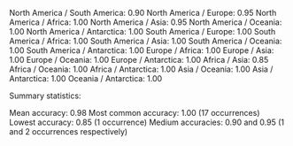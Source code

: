 North America / South America: 0.90
North America / Europe: 0.95
North America / Africa: 1.00
North America / Asia: 0.95
North America / Oceania: 1.00
North America / Antarctica: 1.00
South America / Europe: 1.00
South America / Africa: 1.00
South America / Asia: 1.00
South America / Oceania: 1.00
South America / Antarctica: 1.00
Europe / Africa: 1.00
Europe / Asia: 1.00
Europe / Oceania: 1.00
Europe / Antarctica: 1.00
Africa / Asia: 0.85
Africa / Oceania: 1.00
Africa / Antarctica: 1.00
Asia / Oceania: 1.00
Asia / Antarctica: 1.00
Oceania / Antarctica: 1.00

Summary statistics:

Mean accuracy: 0.98
Most common accuracy: 1.00 (17 occurrences)
Lowest accuracy: 0.85 (1 occurrence)
Medium accuracies: 0.90 and 0.95 (1 and 2 occurrences respectively)